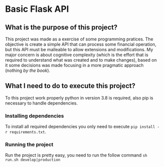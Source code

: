 # Basic Flask API

## What is the purpose of this project?

This project was made as a exercise of some programming pratices. The objective is create a simple API that can process some financial operation, but this API must be malleable to allow extensions and modifications. 
My major concern is about cognitive complexity (which is the effort that is required to understand what was created and to make changes), based on it some decisions was made focusing in a more pragmatic approach (nothing _by the book_).

## What I need to do to execute this project?

To this project work properly python in version 3.8 is required, also pip is necessary to handle dependencies.

### Installing dependencies
To install all required dependencies you only need to execute `pip install -r requirements.txt`.

### Running the project
Run the project is pretty easy, you need to run the follow command `sh run.sh develop|production`